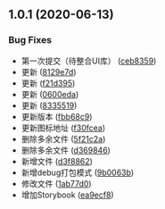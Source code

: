 ## 1.0.1 (2020-06-13)


### Bug Fixes

* 第一次提交（待整合UI库） ([ceb8359](https://github.com/inier/toxicUI/commit/ceb8359))
* 更新 ([8129e7d](https://github.com/inier/toxicUI/commit/8129e7d))
* 更新 ([f21d395](https://github.com/inier/toxicUI/commit/f21d395))
* 更新 ([0600eda](https://github.com/inier/toxicUI/commit/0600eda))
* 更新 ([8335519](https://github.com/inier/toxicUI/commit/8335519))
* 更新版本 ([fbb68c9](https://github.com/inier/toxicUI/commit/fbb68c9))
* 更新图标地址 ([f30fcea](https://github.com/inier/toxicUI/commit/f30fcea))
* 删除多余文件 ([5f21c2a](https://github.com/inier/toxicUI/commit/5f21c2a))
* 删除多余文件 ([d369846](https://github.com/inier/toxicUI/commit/d369846))
* 新增文件 ([d3f8862](https://github.com/inier/toxicUI/commit/d3f8862))
* 新增debug打包模式 ([9b0063b](https://github.com/inier/toxicUI/commit/9b0063b))
* 修改文件 ([1ab77d0](https://github.com/inier/toxicUI/commit/1ab77d0))
* 增加Storybook ([ea9ecf8](https://github.com/inier/toxicUI/commit/ea9ecf8))




